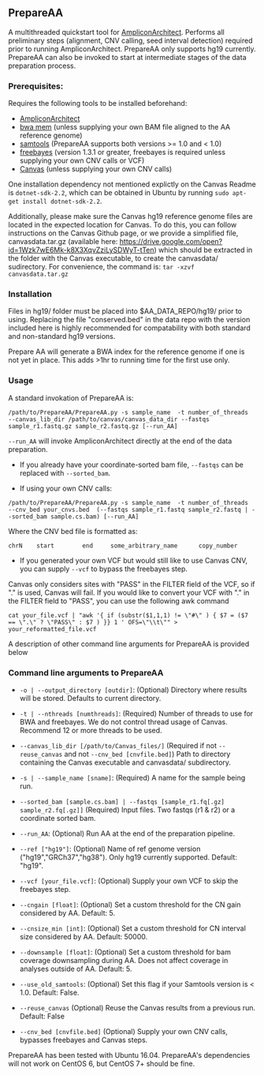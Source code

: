 ## PrepareAA

A multithreaded quickstart tool for [AmpliconArchitect](https://github.com/virajbdeshpande/AmpliconArchitect). Performs all preliminary steps (alignment, CNV calling, seed interval detection) required prior to running AmpliconArchitect. PrepareAA only supports hg19 currently. PrepareAA can also be invoked to start at intermediate stages of the data preparation process.

### Prerequisites:
Requires the following tools to be installed beforehand:
- [AmpliconArchitect](https://github.com/virajbdeshpande/AmpliconArchitect)
- [bwa mem](https://github.com/lh3/bwa) (unless supplying your own BAM file aligned to the AA reference genome)
- [samtools](http://www.htslib.org/) (PrepareAA supports both versions >= 1.0 and < 1.0)
- [freebayes](https://github.com/ekg/freebayes) (version 1.3.1 or greater, freebayes is required unless supplying your own CNV calls or VCF)
- [Canvas](https://github.com/Illumina/canvas) (unless supplying your own CNV calls)

One installation dependency not mentioned explictly on the Canvas Readme is `dotnet-sdk-2.2`, which can be obtained in Ubuntu by running `sudo apt-get install dotnet-sdk-2.2`.

Additionally, please make sure the Canvas hg19 reference genome files are located in the expected location for Canvas. To do this, you can follow instructions on the Canvas Github page, or we provide a simplified file, canvasdata.tar.gz (available here: https://drive.google.com/open?id=1Wzk7wE6Mk-k8X3XqvZziLySDWyT-tTen) which should be extracted in the folder with the Canvas executable, to create the canvasdata/ sudirectory. For convenience, the command is: `tar -xzvf canvasdata.tar.gz`


### Installation
Files in hg19/ folder must be placed into $AA_DATA_REPO/hg19/ prior to using. Replacing the file "conserved.bed" in the data repo with the version included here is highly recommended for compatability with both standard and non-standard hg19 versions.

Prepare AA will generate a BWA index for the reference genome if one is not yet in place. This adds >1hr to running time for the first use only.

### Usage
A standard invokation of PrepareAA is:
```
/path/to/PrepareAA/PrepareAA.py -s sample_name  -t number_of_threads  --canvas_lib_dir /path/to/canvas/canvas_data_dir --fastqs sample_r1.fastq.gz sample_r2.fastq.gz [--run_AA]
```
`--run_AA` will invoke AmpliconArchitect directly at the end of the data preparation.


* If you already have your coordinate-sorted bam file, `--fastqs` can be replaced with `--sorted_bam`.


* If using your own CNV calls:
```
/path/to/PrepareAA/PrepareAA.py -s sample_name  -t number_of_threads  --cnv_bed your_cnvs.bed  (--fastqs sample_r1.fastq sample_r2.fastq | --sorted_bam sample.cs.bam) [--run_AA]
```
Where the CNV bed file is formatted as:

`chrN    start        end     some_arbitrary_name      copy_number`



* If you generated your own VCF but would still like to use Canvas CNV, you can supply `--vcf` to bypass the freebayes step.

Canvas only considers sites with "PASS" in the FILTER field of the VCF, so if "." is used, Canvas will fail. If you would like to convert your VCF with "." in the FILTER field to "PASS", you can use the following awk command
```
cat your_file.vcf | "awk '{ if (substr($1,1,1) != \"#\" ) { $7 = ($7 == \".\" ? \"PASS\" : $7 ) }} 1 ' OFS=\"\\t\"" > your_reformatted_file.vcf
```

A description of other command line arguments for PrepareAA is provided below

### Command line arguments to PrepareAA

- `-o | --output_directory [outdir]`: (Optional) Directory where results will be stored. Defaults to current directory.

- `-t | --nthreads [numthreads]`: (Required) Number of threads to use for BWA and freebayes. We do not control thread usage of Canvas. Recommend 12 or more threads to be used.

- `--canvas_lib_dir [/path/to/Canvas_files/]` (Required if not `--reuse_canvas` and not `--cnv_bed [cnvfile.bed]`) Path to directory containing the Canvas executable and canvasdata/ subdirectory.

- `-s | --sample_name [sname]`: (Required) A name for the sample being run.

- `--sorted_bam [sample.cs.bam] | --fastqs [sample_r1.fq[.gz] sample_r2.fq[.gz]]` (Required) Input files. Two fastqs (r1 & r2) or a coordinate sorted bam.

- `--run_AA`: (Optional) Run AA at the end of the preparation pipeline.

- `--ref ["hg19"]`: (Optional) Name of ref genome version ("hg19","GRCh37","hg38"). Only hg19 currently supported. Default: "hg19".

- `--vcf [your_file.vcf]`: (Optional) Supply your own VCF to skip the freebayes step.

- `--cngain [float]`: (Optional) Set a custom threshold for the CN gain considered by AA. Default: 5.

- `--cnsize_min [int]`: (Optional) Set a custom threshold for CN interval size considered by AA. Default: 50000.

- `--downsample [float]`: (Optional) Set a custom threshold for bam coverage downsampling during AA. Does not affect coverage in analyses outside of AA. Default: 5.

- `--use_old_samtools`: (Optional) Set this flag if your Samtools version is < 1.0. Default: False.

- `--reuse_canvas` (Optional) Reuse the Canvas results from a previous run. Default: False

- `--cnv_bed [cnvfile.bed]` (Optional) Supply your own CNV calls, bypasses freebayes and Canvas steps.


PrepareAA has been tested with Ubuntu 16.04. PrepareAA's dependencies will not work on CentOS 6, but CentOS 7+ should be fine.
